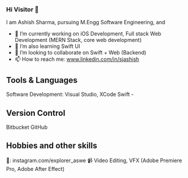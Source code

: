 ### Hi Visitor 👋

I am Ashish Sharma, pursuing M.Engg Software Engineering, and 
<!-- **ashishsj0/ashishsj0** is a ✨ _special_ ✨ repository because its `README.md` (this file) appears on your GitHub profile. -->

- 🔭 I’m currently working on iOS Development, Full stack Web Development (MERN Stack, core web development)
- 🌱 I’m also learning Swift UI
- 👯 I’m looking to collaborate on Swift + Web (Backend)
- 📫 How to reach me: www.linkedin.com/in/sjashish

## Tools & Languages
Software Development: Visual Studio, XCode
Swift - 

## Version Control
Bitbucket GitHub

## Hobbies and other skills
 📸: instagram.com/explorer_aswe
 📹 Video Editing, VFX (Adobe Premiere Pro, Adobe After Effect)
<!--
- 😄 Pronouns: ...
- ⚡ Fun fact: ...
-->
